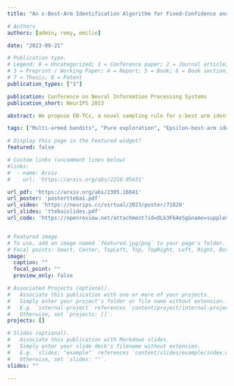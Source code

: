 ```yaml
---
title: "An ε-Best-Arm Identification Algorithm for Fixed-Confidence and Beyond"

# Authors
authors: [admin, remy, emilie]

date: "2023-09-21"

# Publication type.
# Legend: 0 = Uncategorized; 1 = Conference paper; 2 = Journal article;
# 3 = Preprint / Working Paper; 4 = Report; 5 = Book; 6 = Book section;
# 7 = Thesis; 8 = Patent
publication_types: ["1"]

publication: Conference on Neural Information Processing Systems
publication_short: NeurIPS 2023

abstract: We propose EB-TCε, a novel sampling rule for ε-best arm identification in stochastic bandits. It is the first instance of Top Two algorithm analyzed for approximate best arm identification. EB-TCε is an *anytime* sampling rule that can therefore be employed without modification for fixed confidence or fixed budget identification (without prior knowledge of the budget). We provide three types of theoretical guarantees for EB-TCε. First, we prove bounds on its expected sample complexity in the fixed confidence setting, notably showing its asymptotic optimality in combination with an adaptive tuning of its exploration parameter. We complement these findings with upper bounds on its probability of error at any time and for any error parameter, which further yield upper bounds on its simple regret at any time. Finally, we show through numerical simulations that EB-TCε performs favorably compared to existing algorithms, in different settings.

tags: ["Multi-armed bandits", "Pure exploration", "Epsilon-best-arm identification", "Top Two algorithm", "Anytime"]

# Display this page in the Featured widget?
featured: false

# Custom links (uncomment lines below)
#links:
#  - name: Arxiv
#    url: 'https://arxiv.org/abs/2210.05431'

url_pdf: 'https://arxiv.org/abs/2305.16041'
url_poster: 'posterttebai.pdf'
url_video: 'https://neurips.cc/virtual/2023/poster/71820'
url_slides: 'ttebaislides.pdf'
url_code: 'https://openreview.net/attachment?id=OLk3F64eSg&name=supplementary_material'


# Featured image
# To use, add an image named `featured.jpg/png` to your page's folder. 
# Focal points: Smart, Center, TopLeft, Top, TopRight, Left, Right, BottomLeft, Bottom, BottomRight.
image:
  caption: ""
  focal_point: ""
  preview_only: false

# Associated Projects (optional).
#   Associate this publication with one or more of your projects.
#   Simply enter your project's folder or file name without extension.
#   E.g. `internal-project` references `content/project/internal-project/index.md`.
#   Otherwise, set `projects: []`.
projects: []

# Slides (optional).
#   Associate this publication with Markdown slides.
#   Simply enter your slide deck's filename without extension.
#   E.g. `slides: "example"` references `content/slides/example/index.md`.
#   Otherwise, set `slides: ""`.
slides: ""

---
```

